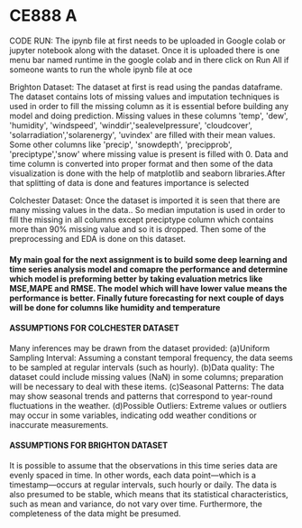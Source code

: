 # CE888 A
CODE RUN: The ipynb file at first needs to be uploaded in Google colab or jupyter notebook along with the dataset.
Once it is uploaded there is one menu bar named runtime in the google colab and in there click on Run All if someone wants to run the whole ipynb file at oce

Brighton Dataset:
The dataset at first is read using the pandas dataframe. The dataset contains lots of missing values and imputation techniques is used in order to fill the missing column as it is essential before building any model and doing prediction. Missing values in these columns 'temp', 'dew', 'humidity', 'windspeed', 'winddir','sealevelpressure', 'cloudcover', 'solarradiation','solarenergy', 'uvindex' are filled with their mean values. Some other columns like 'precip', 'snowdepth', 'precipprob', 'preciptype','snow' where missing value is present is filled with 0. Data and time column is converted into proper format and then some of the data visualization is done with the help of matplotlib and seaborn libraries.After that splitting of data is done and features importance is selected

Colchester Dataset:
Once the dataset is imported it is seen that there are many missing values in the data.. So median imputation is used in order to fill the missing in all columns except preciptype column which contains more than 90% missing value and so it is dropped. Then some of the preprocessing and EDA is done on this dataset.

#### My main goal for the next assignment is to build some deep learning and time series analysis model and comapre the performance and determine which model is preforming better by taking evaluation metrics like MSE,MAPE and RMSE. The model which will have lower value means the performance is better. Finally future forecasting for next couple of days will be done for columns like humidity and temperature


#### ASSUMPTIONS FOR COLCHESTER DATASET
Many inferences may be drawn from the dataset provided:
(a)Uniform Sampling Interval: Assuming a constant temporal frequency, the data seems to be sampled at regular intervals (such as hourly).
(b)Data quality: The dataset could include missing values (NaN) in some columns; preparation will be necessary to deal with these items.
(c)Seasonal Patterns: The data may show seasonal trends and patterns that correspond to year-round fluctuations in the weather.
(d)Possible Outliers: Extreme values or outliers may occur in some variables, indicating odd weather conditions or inaccurate measurements.

#### ASSUMPTIONS FOR BRIGHTON DATASET
It is possible to assume that the observations in this time series data are evenly spaced in time. In other words, each data point—which is a timestamp—occurs at regular intervals, such hourly or daily. The data is also presumed to be stable, which means that its statistical characteristics, such as mean and variance, do not vary over time. Furthermore, the completeness of the data might be presumed.
